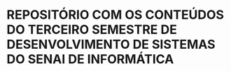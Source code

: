 <h1>REPOSITÓRIO COM OS CONTEÚDOS DO TERCEIRO SEMESTRE DE DESENVOLVIMENTO DE SISTEMAS DO SENAI DE INFORMÁTICA</h1>

